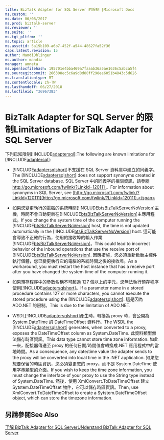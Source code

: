 ```yaml
---
title: BizTalk Adapter for SQL Server 的限制 |Microsoft Docs
ms.custom: ''
ms.date: 06/08/2017
ms.prod: biztalk-server
ms.reviewer: ''
ms.suite: ''
ms.tgt_pltfrm: ''
ms.topic: article
ms.assetid: 5a19b109-a6b7-452f-a544-48627fa52f36
caps.latest.revision: 15
author: MandiOhlinger
ms.author: mandia
manager: anneta
ms.openlocfilehash: 195701e4bba469a7faaab36a5ae1636c5abca5f4
ms.sourcegitcommit: 266308ec5c6a9d8d80ff298ee6051b4843c5d626
ms.translationtype: MT
ms.contentlocale: zh-TW
ms.lasthandoff: 06/27/2018
ms.locfileid: "36967383"
---
```

# <a name="limitations-of-biztalk-adapter-for-sql-server"></a><span data-ttu-id="f43ec-102">BizTalk Adapter for SQL Server 的限制</span><span class="sxs-lookup"><span data-stu-id="f43ec-102">Limitations of BizTalk Adapter for SQL Server</span></span>
<span data-ttu-id="f43ec-103">下列已知限制[!INCLUDE[adaptersql](../../includes/adaptersql-md.md)]:</span><span class="sxs-lookup"><span data-stu-id="f43ec-103">The following are known limitations for [!INCLUDE[adaptersql](../../includes/adaptersql-md.md)]:</span></span>  
  
- <span data-ttu-id="f43ec-104">[!INCLUDE[adaptersqlshort](../../includes/adaptersqlshort-md.md)]不支援在 SQL Server 資料庫中建立的同義字。</span><span class="sxs-lookup"><span data-stu-id="f43ec-104">The [!INCLUDE[adaptersqlshort](../../includes/adaptersqlshort-md.md)] does not support synonyms created in the SQL Server database.</span></span> <span data-ttu-id="f43ec-105">SQL Server 中的同義字的相關資訊，請參閱[ http://go.microsoft.com/fwlink/?LinkId=120111 ](http://go.microsoft.com/fwlink/?LinkId=120111)。</span><span class="sxs-lookup"><span data-stu-id="f43ec-105">For information about synonyms in SQL Server, see [http://go.microsoft.com/fwlink/?LinkId=120111](http://go.microsoft.com/fwlink/?LinkId=120111).</span></span>  
  
- <span data-ttu-id="f43ec-106">如果您變更執行的電腦的系統時間[!INCLUDE[btsBizTalkServerNoVersion](../../includes/btsbiztalkservernoversion-md.md)]主機，時間不會自動更新在[!INCLUDE[btsBizTalkServerNoVersion](../../includes/btsbiztalkservernoversion-md.md)]主應用程式。</span><span class="sxs-lookup"><span data-stu-id="f43ec-106">If you change the system time of the computer running the [!INCLUDE[btsBizTalkServerNoVersion](../../includes/btsbiztalkservernoversion-md.md)] host, the time is not updated automatically in the [!INCLUDE[btsBizTalkServerNoVersion](../../includes/btsbiztalkservernoversion-md.md)] host.</span></span> <span data-ttu-id="f43ec-107">這可能會導致不正確的行為，使用的接收埠的輸入作業[!INCLUDE[btsBizTalkServerNoVersion](../../includes/btsbiztalkservernoversion-md.md)]。</span><span class="sxs-lookup"><span data-stu-id="f43ec-107">This could lead to incorrect behavior of the inbound operations that use the receive port of [!INCLUDE[btsBizTalkServerNoVersion](../../includes/btsbiztalkservernoversion-md.md)].</span></span> <span data-ttu-id="f43ec-108">因應措施，您必須重新啟動主控件執行個體，您已變更執行它的電腦的系統時間之後的接收埠。</span><span class="sxs-lookup"><span data-stu-id="f43ec-108">As a workaround, you must restart the host instance that has a receive port after you have changed the system time of the computer running it.</span></span>  
  
- <span data-ttu-id="f43ec-109">如果預存程序中的參數名稱不可超過 127 個以上的字元，您無法執行預存程序使用[!INCLUDE[adaptersqlshort](../../includes/adaptersqlshort-md.md)]。</span><span class="sxs-lookup"><span data-stu-id="f43ec-109">If a parameter name in a stored procedure contains 127 or more characters, you cannot execute the stored procedure using the [!INCLUDE[adaptersqlshort](../../includes/adaptersqlshort-md.md)].</span></span> <span data-ttu-id="f43ec-110">這是因為 ADO.NET 的限制。</span><span class="sxs-lookup"><span data-stu-id="f43ec-110">This is due to the limitation of ADO.NET.</span></span>  
  
- <span data-ttu-id="f43ec-111">WSDL[!INCLUDE[adaptersqlshort](../../includes/adaptersqlshort-md.md)]產生時，轉換為 proxy 時，會公開為 System.DateTime 的 DateTimeOffset 資料行。</span><span class="sxs-lookup"><span data-stu-id="f43ec-111">The WSDL the [!INCLUDE[adaptersqlshort](../../includes/adaptersqlshort-md.md)] generates, when converted to a proxy, exposes the DateTimeOffset column as System.DateTime.</span></span> <span data-ttu-id="f43ec-112">此資料類型無法儲存時區資訊。</span><span class="sxs-lookup"><span data-stu-id="f43ec-112">This data type cannot store time zone information.</span></span> <span data-ttu-id="f43ec-113">如此一來，配接器傳送至 proxy 的任何日期/時間值會轉換成.NET 應用程式中的當地時間。</span><span class="sxs-lookup"><span data-stu-id="f43ec-113">As a consequence, any date/time value the adapter sends to the proxy will be converted into local time in the .NET application.</span></span> <span data-ttu-id="f43ec-114">如果您想要保留的時區資訊，您必須變更您的 proxy，而不是 System.DateTime 使用字串類型的介面。</span><span class="sxs-lookup"><span data-stu-id="f43ec-114">If you wish to keep the time zone information, you must change the interface of your proxy to use the String type instead of System.DateTime.</span></span> <span data-ttu-id="f43ec-115">然後，使用 XmlConvert.ToDateTimeOffset 建立 Sytstem.DateTimeOffset 物件，它可以儲存時區資訊。</span><span class="sxs-lookup"><span data-stu-id="f43ec-115">Then, use XmlConvert.ToDateTimeOffset to create a Sytstem.DateTimeOffset object, which can store the timezone information.</span></span>  
  
## <a name="see-also"></a><span data-ttu-id="f43ec-116">另請參閱</span><span class="sxs-lookup"><span data-stu-id="f43ec-116">See Also</span></span>  
 [<span data-ttu-id="f43ec-117">了解 BizTalk Adapter for SQL Server</span><span class="sxs-lookup"><span data-stu-id="f43ec-117">UNderstand BizTalk Adapter for SQL Server</span></span>](../../adapters-and-accelerators/adapter-sql/understand-biztalk-adapter-for-sql-server.md)